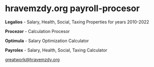 ﻿# hravemzdy.org payroll-procesor**Legalios** - Salary, Health, Social, Taxing Properties for years 2010-2022**Procezor** - Calculation Procesor**Optimula** - Salary Optimization Calculator**Payrolex** - Salary, Health, Social, Taxing Calculatorgreatwork@hravemzdy.org